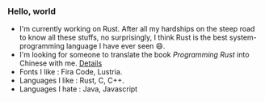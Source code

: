 ### Hello, world

* I'm currently working on Rust. After all my hardships on the steep road to know all these stuffs, no surprisingly, I think Rust is the best system-programming language I have ever seen 😄.
* I'm looking for someone to translate the book _Programming Rust_ into Chinese with me. [Details](https://github.com/TENX-S/Programming-Rust-Translation/blob/master/README.md)
* Fonts I like : Fira Code, Lustria.
* Languages I like : Rust, C, C++.
* Languages I hate : Java, Javascript

